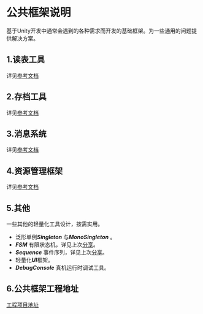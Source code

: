 # 公共框架说明
基于Unity开发中通常会遇到的各种需求而开发的基础框架。为一些通用的问题提供解决方案。

## 1.读表工具
详见[参考文档](https://github.com/brkdyh/CommonFramework/tree/main/Assets/Framework/ReadExcelForUnity/README.md)

## 2.存档工具
详见[参考文档](https://github.com/brkdyh/CommonFramework/tree/main/Assets/Framework/Save/README.rd)

## 3.消息系统
详见[参考文档](https://github.com/brkdyh/CommonFramework/tree/main/Assets/Framework/EasyMessage/README.md)

## 4.资源管理框架
详见[参考文档](https://github.com/brkdyh/CommonFramework/tree/main/Assets/Framework/EasyAssets/README.md)

## 5.其他
一些其他的轻量化工具设计，按需实用。
* 泛形单例***Singleton<T>*** 与***MonoSingleton<T>*** 。
* ***FSM*** 有限状态机，详见上次[分享](https://yomobtech.feishu.cn/file/boxcnddbgXH7prqrZlM1Ma3qhYd "分享链接")。
* ***Sequence*** 事件序列，详见上次[分享](https://yomobtech.feishu.cn/file/boxcnddbgXH7prqrZlM1Ma3qhYd "分享链接")。
* 轻量化***UI***框架。
* ***DebugConsole*** 真机运行时调试工具。 

## 6.公共框架工程地址
[工程项目地址](https://github.com/brkdyh/CommonFramework.git)
